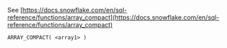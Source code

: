 See [https://docs.snowflake.com/en/sql-reference/functions/array_compact](https://docs.snowflake.com/en/sql-reference/functions/array_compact)
```
ARRAY_COMPACT( <array1> )
```
